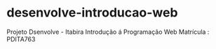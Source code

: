 # desenvolve-introducao-web
Projeto Dsenvolve - Itabira
Introdução á Programação Web
Matrícula : PDITA763
